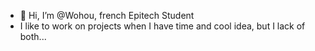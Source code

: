 - 👋 Hi, I’m @Wohou, french Epitech Student
- I like to work on projects when I have time and cool idea, but I lack of both...
